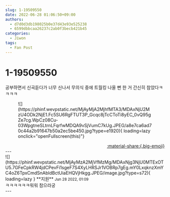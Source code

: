 ```yaml
---
slug: 1-19509550
date: 2022-06-28 01:06:50+09:00
authors:
  - d7d0d3db198025b0e37d43e93e525238
  - 6599dbbcaa26237c2ab0f3becb421b45
categories:
  - Jiwon
tags:
  - Fan Post
---
```


# 1-19509550

<div class="post-container" markdown="1">
<div class="content-container md-sidebar__scrollwrap" markdown="1">

공부하면서 신곡듣다가 너무 신나서 무의식 중에 트월킹 나올 뻔 한 거 간신히 참았다ㅋㅋㅋㅋ
<figure markdown="1">
![](https://phinf.wevpstatic.net/MjAyMjA2MjhfMTA3/MDAxNjU2MzU4ODk2NjE1.Fc5SU6RgFTUT3P_Gcqc8jTcCToTi8yEC_0vQ95gZe7cg.WpCz08Cu-03WpgtneSLtrnLFqrfwMDQA9vSjVumC7kUg.JPEG/a8e7ca6ad70c44a2b91647b50a2ec5be450.jpg?type=e1920){ loading=lazy onclick="openFullscreen(this)"}
</figure>


</div>
</div>

<div style="text-align: right;" markdown="1">
<a href="https://weverse.io/fromis9/fanpost/1-19509550" style="text-align: right;">:material-share:{.big-emoji}</a>
</div>
---

<div class="comments-container md-sidebar__scrollwrap" markdown="1">
<div class="comment" markdown="1">
<div class='id-container' markdown="1">
![](https://phinf.wevpstatic.net/MjAyMzA2MjVfMzMg/MDAxNjg3NjU0MTExOTU5.7GFeCpkRW4jdCPevFi1sgeF7S4XyLHRSJr1VOBRp7gEg.mY0LxqknzXmYC4oZ6TpxCmdSnAbldBctUiaEHQVjHkgg.JPEG/image.jpg?type=s72){ loading=lazy }
**<span class="artist">지원</span>** <small>Jun 28 2022, 01:09</small><br>
</div>
<div class='comment-body' markdown="1">
ㅋㅋㅋㅋㅋㅋ워워 참으라궁
</div>
</div>
</div>
---
